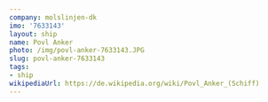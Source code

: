```yaml
---
company: molslinjen-dk
imo: '7633143'
layout: ship
name: Povl Anker
photo: /img/povl-anker-7633143.JPG
slug: povl-anker-7633143
tags:
- ship
wikipediaUrl: https://de.wikipedia.org/wiki/Povl_Anker_(Schiff)
---
```

